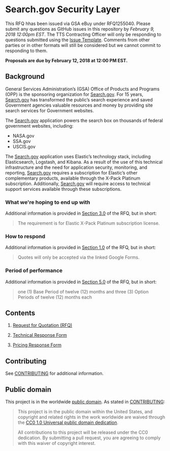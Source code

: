 # Search.gov Security Layer

This RFQ hhas been issued via GSA eBuy under RFQ1255040. Please submit any questions as GitHub issues in this repository by *February 9, 2018 12:00pm EST*. The TTS Contracting Officer will only be responding to questions submitted using the [Issue Template](ISSUE_TEMPLATE.md). Comments from other parties or in other formats will still be considered but we cannot commit to responding to them.

**Proposals are due by February 12, 2018 at 12:00 PM EST.**

## Background

General Services Administration’s (GSA) Office of Products and Programs (OPP) is the sponsoring organization for [Search.gov](https://search.gov/). For 15 years, [Search.gov](https://search.gov/) has transformed the public’s search experience and saved Government agencies valuable resources and money by providing site search services for Government websites.

The [Search.gov](https://search.gov/) application powers the search box on thousands of federal government websites, including:
* NASA.gov
* SSA.gov
* USCIS.gov

The [Search.gov](https://search.gov/) application uses Elastic’s technology stack, including Elasticsearch, Logstash, and Kibana. As a result of the use of this technical infrastructure and the need for application security, monitoring, and reporting, [Search.gov](https://search.gov/) requires a subscription for Elastic’s other complementary products, available through the X-Pack  Platinum subscription. Additionally, [Search.gov](https://search.gov/) will require access to technical support services available through these subscriptions.

### What we're hoping to end up with

Additional information is provided in [Section 3.0](https://github.com/18F/tts-buy-searchgov-security-layer/blob/master/solicitation_documents/RFQ.md#30-requirements) of the RFQ, but in short:

> The requirement is for Elastic X-Pack Platinum subscription license.

### How to respond

Additional information is provided in [Section 1.0](https://github.com/18F/tts-buy-searchgov-security-layer/blob/master/solicitation_documents/RFQ.md#10-instructions) of the RFQ, but in short:

> Quotes will only be accepted via the linked Google Forms.

### Period of performance

Additional information is provided in [Section 5.0](https://github.com/18F/tts-buy-searchgov-security-layer/blob/master/solicitation_documents/RFQ.md#50-period-of-performance) of the RFQ, but in short:

> one (1) Base Period of twelve (12) months and three (3) Option Periods of twelve (12) months each

## Contents

1. [Request for Quotation (RFQ)](solicitation_documents/RFQ.md)

2. [Technical Response Form](https://docs.google.com/forms/d/e/1FAIpQLSdl2UUiHF8F4g_HrgeiBgMeXLDjF6pYDggddRVj5SPWvNkpjw/viewform)

3. [Pricing Response Form](https://docs.google.com/forms/d/e/1FAIpQLSdUpEdumVn_YFuOr6_GtTao6Z4YoBtGBoevWk_U9UHnlMqybQ/viewform)

## Contributing

See [CONTRIBUTING](CONTRIBUTING.md) for additional information.

## Public domain

This project is in the worldwide [public domain](LICENSE.md). As stated in [CONTRIBUTING](CONTRIBUTING.md):

> This project is in the public domain within the United States, and copyright and related rights in the work worldwide are waived through the [CC0 1.0 Universal public domain dedication](https://creativecommons.org/publicdomain/zero/1.0/).
>
> All contributions to this project will be released under the CC0 dedication. By submitting a pull request, you are agreeing to comply with this waiver of copyright interest.
